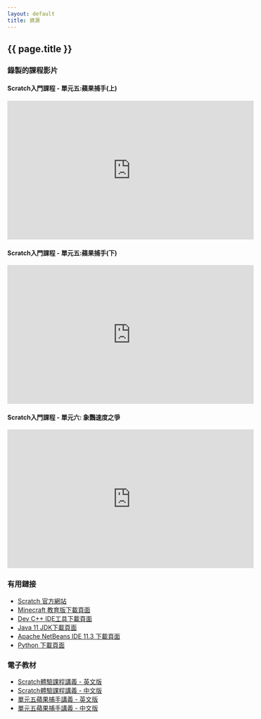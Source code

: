 ```yaml
---
layout: default
title: 資源
---
```

<div class="resources-container">
  <h2>{{ page.title }}</h2>
  <div class="section">
    <h3>錄製的課程影片</h3>
     <div class="video-row">
      <div class="video-column">
        <h4>Scratch入門課程 - 單元五:蘋果捕手(上)</h4>
        <iframe width="560" height="315" src="https://www.youtube.com/embed/nsbonWzktTM?si=LW-K7rb-HVShPQIA" frameborder="0" allowfullscreen></iframe>
      </div>
    </div>
    <div class="video-row">
      <div class="video-column">
        <h4>Scratch入門課程 - 單元五:蘋果捕手(下)</h4>
        <iframe width="560" height="315" src="https://www.youtube.com/embed/khROpOUGAFE?si=eFbJ6uwcc0G2mcFd" frameborder="0" allowfullscreen></iframe>
      </div>
    </div>
    <div class="video-row">
      <div class="video-column">
        <h4>Scratch入門課程 - 單元六: 象鸚速度之爭</h4>
        <iframe width="560" height="315" src="https://www.youtube.com/embed/5wKsJRBV94Q?si=ZLeXeENzwz_Q1d1Y" frameborder="0" allowfullscreen></iframe>
      </div>
    </div>
  </div>

  <div class="section">
    <h3>有用鏈接</h3>
    <ul>
      <li><a href="https://scratch.mit.edu/" target="_blank">Scratch 官方網站</a></li>
      <li><a href="https://education.minecraft.net/en-us/get-started/download" target="_blank">Minecraft 教育版下載頁面</a></li>
      <li><a href="https://sourceforge.net/projects/orwelldevcpp/" target="_blank">Dev C++ IDE工具下載頁面</a></li>
      <li><a href="https://www.oracle.com/tw/java/technologies/javase/jdk11-archive-downloads.html" target="_blank">Java 11 JDK下載頁面</a></li>
      <li><a href="https://netbeans.apache.org/front/main/download/nb113/nb113/" target="_blank">Apache NetBeans IDE 11.3 下載頁面</a></li>
      <li><a href="https://www.python.org/downloads/" target="_blank">Python 下載頁面</a></li>
    </ul>
  </div>

  <div class="section">
    <h3>電子教材</h3>
    <ul>
      <li><a href="{{ site.baseurl }}/assets/downloads/ScratchExperienceClass.pdf" target="_blank">Scratch體驗課程講義 - 英文版</a></li>
      <li><a href="{{ site.baseurl }}/assets/downloads/體驗課程.pdf" target="_blank">Scratch體驗課程講義 - 中文版</a></li>
      <li><a href="{{ site.baseurl }}/assets/downloads/ScratchAppleCatcher.pdf" target="_blank">單元五蘋果捕手講義 - 英文版</a></li>
      <li><a href="{{ site.baseurl }}/assets/downloads/Scratch蘋果捕手.pdf" target="_blank">單元五蘋果捕手講義 - 中文版</a></li>
    </ul>
  </div>
</div>